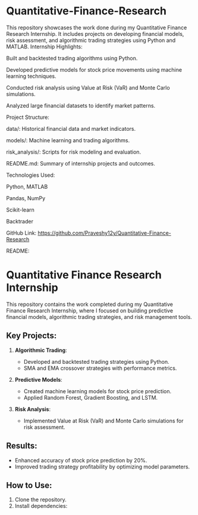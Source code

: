 # Quantitative-Finance-Research
This repository showcases the work done during my Quantitative Finance Research Internship. It includes projects on developing financial models, risk assessment, and algorithmic trading strategies using Python and MATLAB.
Internship Highlights:

Built and backtested trading algorithms using Python.

Developed predictive models for stock price movements using machine learning techniques.

Conducted risk analysis using Value at Risk (VaR) and Monte Carlo simulations.

Analyzed large financial datasets to identify market patterns.


Project Structure:

data/: Historical financial data and market indicators.

models/: Machine learning and trading algorithms.

risk_analysis/: Scripts for risk modeling and evaluation.

README.md: Summary of internship projects and outcomes.


Technologies Used:

Python, MATLAB

Pandas, NumPy

Scikit-learn

Backtrader


GitHub Link:
https://github.com/Praveshy12y/Quantitative-Finance-Research

README:

# Quantitative Finance Research Internship

This repository contains the work completed during my Quantitative Finance Research Internship, where I focused on building predictive financial models, algorithmic trading strategies, and risk management tools.

## Key Projects:
1. **Algorithmic Trading**:  
   - Developed and backtested trading strategies using Python.  
   - SMA and EMA crossover strategies with performance metrics.  

2. **Predictive Models**:  
   - Created machine learning models for stock price prediction.  
   - Applied Random Forest, Gradient Boosting, and LSTM.  

3. **Risk Analysis**:  
   - Implemented Value at Risk (VaR) and Monte Carlo simulations for risk assessment.

## Results:
- Enhanced accuracy of stock price prediction by 20%.  
- Improved trading strategy profitability by optimizing model parameters.

## How to Use:
1. Clone the repository.  
2. Install dependencies:
   
